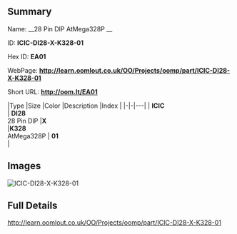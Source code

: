 

## Summary
 
Name: __28 Pin DIP AtMega328P __

ID: __ICIC-DI28-X-K328-01__

Hex ID: __EA01__

WebPage: __http://learn.oomlout.co.uk/OO/Projects/oomp/part/ICIC-DI28-X-K328-01__

Short URL: __http://oom.lt/EA01__


|Type   |Size   |Color   |Description   |Index   |
|-|-|---|
| __ICIC__ <br>  | __DI28__<br>28 Pin DIP   |__X__<br>    |__K328__<br>AtMega328P    | __01__<br>  |


## Images
![ICIC-DI28-X-K328-01](http://oomlout.com/oomp-gen/parts/ICIC-DI28-X-K328-01/ICIC-DI28-X-K328-01_420.jpg)

## Full Details

 http://learn.oomlout.co.uk/OO/Projects/oomp/part/ICIC-DI28-X-K328-01

